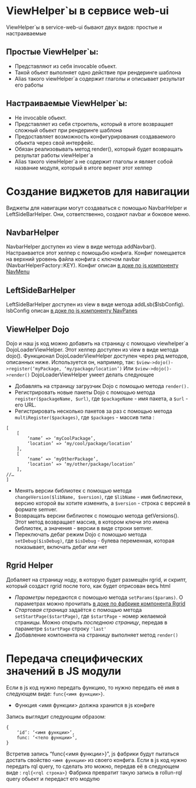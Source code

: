 # ViewHelper`ы в сервисе web-ui

ViewHelper`ы  в service-web-ui бывают двух видов: простые и настраиваемые
## Простые ViewHelper`ы:
* Представляют из себя invocable обьект.
* Такой обьект выполняет одно действие при рендеринге шаблона
* Alias такого viewHelper`а содержит глаголы и описывает результат его работы
## Настраиваемые ViewHelper`ы:
* Не  invocable обьект.
* Представляет из себя строитель, который в итоге возвращает сложный обьект при рендеринге шаблона
* Предоставляет возможность конфигурирования создаваемого обьекта через свой интерфейс.
* Обязан реализовывать метод render(), который будет возвращать результат работы viewHelper`а
* Alias такого viewHelper`а не содержит глаголы и являет собой название модуля, который в итоге вернет этот хелпер

# Создание виджетов для навигации
Виджеты для навигации могут создаваться с помощью NavbarHelper и LeftSideBarHelper.
Они, сответственно, создают navbar и боковое меню.

## NavbarHelper
NavbarHelper доступен из view в виде методa addNavbar().
Настраивается этот хелпер с помощьбю конфига. Конфиг помещается на верхний
уровень файла конфига с ключом navbar (NavbarHelperFactory::KEY). Конфиг
описан [в доке по js компоненту NavMenu](https://github.com/rollun-com/rollun-rgrid/blob/master/docs/modules/NavigationVidgets.md#navmenu)
## LeftSideBarHelper
 LeftSideBarHelper доступен из view в виде методa addLsb($lsbConfig). lsbConfig
 описан [в доке по js компоненту NavPanes](https://github.com/rollun-com/rollun-rgrid/blob/master/docs/modules/NavigationVidgets.md#navmenu)
## ViewHelper Dojo
Dojo и наш js код можно добавить на страницу с помощью viewhelper`а DojoLoaderViewHelper.
Этот хелпер доступен из view в виде методa dojo().
Функционал  DojoLoaderViewHelper доступен через ряд методов, описанных ниже.
Используeтся он, например, так:
```$view->dojo()->register(‘myPackage, ‘my/package/location’)```
Или
```$view->dojo()->render()```
DojoLoaderViewHelper умеет делать следующее
* Добавлять на страницу загрузчик Dojo с помощью метода `render().`
* Регистрировать новые пакеты Dojo с помощью метода `register($packageName, $url)`,
где `$packageName` - имя пакета, а `$url` - его URL.
* Регистрировать несколько пакетов за раз с помощью метода `multiRegister($packages)`,
где `$packages` - массив типа :
```
[
    [
        ‘name’ => ‘myCoolPackage’,
        ‘location’ => ‘my/cool/package/location’
    ],
    [
        ‘name’ => ‘myOtherPackage’,
        ‘location’ => ‘my/other/package/location’
    ],
//…
]
```
* Менять версии библиотек с помощью метода `changeVersion($libName, $version)`,
где `$libName` - имя библиотеки, версию которой вы хотите изменить, а `$version` -
строка с версией в формате semver.
* Возвращать версии библиотек с помощью метода getVersions(). Этот метод
возвращает массив, в котором ключи это имена библиотек, а значения - версии
в виде строки semver.
* Переключать дебаг режим Dojo с помощью метода `setDebug($isDebug)`, где `$isDebug` -
булева переменная, которая показывает, включать дебаг или нет

## Rgrid Helper
Добаляет на страницу ноду, в которую будет размещён rgrid, и скрипт, который
создаст rgrid после того, как будет отрисован весь html
* *Параметры* передаются с помощью метода `setParams($params)`. О параметрах
можно прочитать [в доке по фабрике компонента Rgrid](https://github.com/rollun-com/rollun-rgrid/blob/master/docs/composite/Prefabs.md#rgrid-prefab)
* *Стартовая страница* задаётся с помощью метода `setStartPage($startPage)`, где
`$startPage` - номер желаемой страницы. Можно открыть *последнюю страницу*,
передав в параметре `$startPage` строку `'last'`
* Добавление компонента на страницу выполняет метод `render()`

# Передача специфических значений в JS модули
Если в  js код нужно передать функцию, то нужно передать её имя в следующем виде:
`func{<имя функции>}`.
* Функция <имя функции> должна хранится в js конфиге

Запись выглядит следующим образом:
```
{
    ‘id’: ‘<имя функции>’,
    func: ‘<тело функции>’,
}
```
Встретив запись “func{<имя функции>}”, js фабрики будут пытаться достать
свойство `<имя функции>` из своего конфига.
Если в  js код нужно передать rql query, то сделать это можно, передав её
в следующем виде : `rql{<rql строка>}`
Фабрика превратит такую запись в rollun-rql query обьект и передаст его модулю


